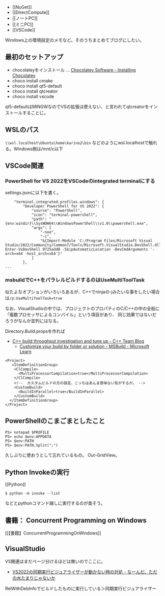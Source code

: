 - [[NuGet]]
- [[DirectCompute]]
- [[ノートPC]]
- [[ミニPC]]
- [[VSCode]]

Windows上の環境設定のメモなど。そのうちまとめてブログにしたい。

## 最初のセットアップ

- chocolateyをインストール ... [Chocolatey Software - Installing Chocolatey](https://chocolatey.org/install)
- choco install cmake
- choco install qt5-default
- choco install qtcreator
- choco install vscode

qt5-defaultはMINGWなのでVSの拡張は使えない、と言われてqtcreatorをインストールすることに。

## WSLのパス

`\\wsl.localhost\Ubuntu\home\karino2\bin` などのようにwsl.localhostで触れる。Windows側は/mnt/c以下

## VSCode関連

### PowerShell for VS 2022をVSCodeのintegrated terminalにする

settings.jsonに以下を書く。

```
    "terminal.integrated.profiles.windows": {
        "Developer PowerShell for VS 2022": {
            "source": "PowerShell",
            "icon": "terminal-powershell",
            "path": "{env:windir}\\SysWOW64\\WindowsPowerShell\\v1.0\\powershell.exe",
            "args": [
                "-noe",
                "-c",
                "&{Import-Module 'C:/Program Files/Microsoft Visual Studio/2022/Community/Common7/Tools/Microsoft.VisualStudio.DevShell.dll'; Enter-VsDevShell 9725add0 -SkipAutomaticLocation -DevCmdArguments '-arch=x64 -host_arch=x64'}"
            ]
        },
...
```

### msbuildでC++をパラレルビルドするのはUseMultiToolTask

似たよなオプションがいろいろあるが、C++でninjaの-jみたいな事をしたい場合は`/p:UseMultiToolTask=true`

なお、VisualStudioの中では、プロジェクトのプロパティのC/C++の中の全般に「複数プロセッサによるコンパイル」という項目があり、
同じ効果ではないだろうがなんか並列にはなる。

Directory.Build.propsを作れば

- [C++ build throughput investigation and tune up - C++ Team Blog](https://devblogs.microsoft.com/cppblog/cpp-build-throughput-investigation-and-tune-up/)
   - [Customize your build by folder or solution - MSBuild - Microsoft Learn](https://learn.microsoft.com/en-us/visualstudio/msbuild/customize-by-directory?view=vs-2022)


```
<Project>
   <ItemDefinitionGroup>
    <ClCompile>
      <MultiProcessorCompilation>true</MultiProcessorCompilation>
    </ClCompile>
    <!--  カスタムビルドの方の設定、こっちはあんま意味ない気がするが。 -->
    <CustomBuild>
      <BuildInParallel>true</BuildInParallel>
    </CustomBuild>
  </ItemDefinitionGroup>
</Project>
```


## PowerShellのこまごまとしたこと

```
PS> notepad $PROFILE
PS> echo $env:APPDATA
PS> $env:PATH
PS> $env:PATH.Split(";")
```

久しぶりに使おうとして忘れているもの。 Out-GridView。

## Python Invokeの実行

[[Python]]

```
$ python -m invoke --list
```

などとpythonコマンド越しに実行するのが楽そう。

## 書籍： Concurrent Programming on Windows

[[【書籍】ConcurrentProgrammingOnWindows]]

## VisualStudio

VS関連はまだページ分けるほどは無いのでここに。

- [VS2022の同期実行ビジュアライザーが動かない時の対処 - なーんだ、ただの水たまりじゃないか](https://karino2.github.io/2023/10/19/vs2022_concurrency_visualizer.html)

RelWithDebInfoでビルドしたものに実行している＞同期実行ビジュアライザー